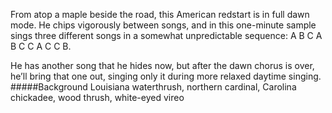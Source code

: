 From atop a maple beside the road, this American redstart is in full dawn mode. He chips vigorously between songs, and in this one-minute sample sings three different songs in a somewhat unpredictable sequence: A B C A B C C A C C B. 

He has another song that he hides now, but after the dawn chorus is over, he’ll bring that one out, singing only it during more relaxed daytime singing. 
#####Background
Louisiana waterthrush, northern cardinal, Carolina chickadee, wood thrush, white-eyed vireo
